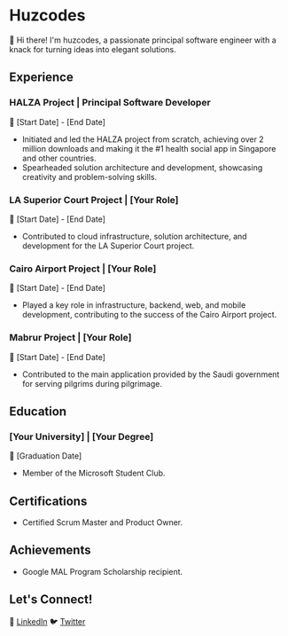 # Huzcodes

👋 Hi there! I'm huzcodes, a passionate principal software engineer with a knack for turning ideas into elegant solutions.

## Experience

### HALZA Project | Principal Software Developer
📅 [Start Date] - [End Date]
- Initiated and led the HALZA project from scratch, achieving over 2 million downloads and making it the #1 health social app in Singapore and other countries.
- Spearheaded solution architecture and development, showcasing creativity and problem-solving skills.

### LA Superior Court Project | [Your Role]
📅 [Start Date] - [End Date]
- Contributed to cloud infrastructure, solution architecture, and development for the LA Superior Court project.

### Cairo Airport Project | [Your Role]
📅 [Start Date] - [End Date]
- Played a key role in infrastructure, backend, web, and mobile development, contributing to the success of the Cairo Airport project.

### Mabrur Project | [Your Role]
📅 [Start Date] - [End Date]
- Contributed to the main application provided by the Saudi government for serving pilgrims during pilgrimage.

## Education

### [Your University] | [Your Degree]
📅 [Graduation Date]
- Member of the Microsoft Student Club.

## Certifications

- Certified Scrum Master and Product Owner.

## Achievements

- Google MAL Program Scholarship recipient.

## Let's Connect!

🔗 [LinkedIn](https://www.linkedin.com/in/yourprofile)
🐦 [Twitter](https://twitter.com/yourhandle)
